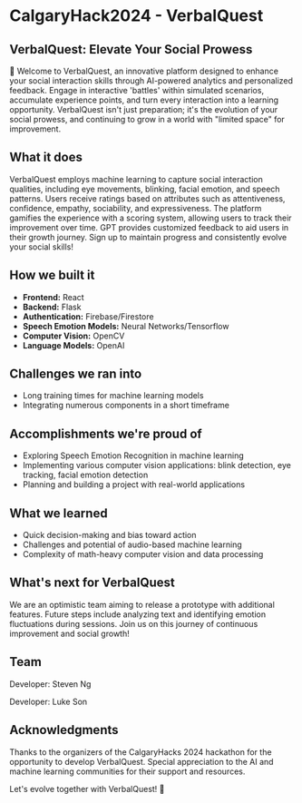 # CalgaryHack2024 - VerbalQuest

## VerbalQuest: Elevate Your Social Prowess
🌟 Welcome to VerbalQuest, an innovative platform designed to enhance your social interaction skills through AI-powered analytics and personalized feedback. Engage in interactive 'battles' within simulated scenarios, accumulate experience points, and turn every interaction into a learning opportunity. VerbalQuest isn't just preparation; it's the evolution of your social prowess, and continuing to grow in a world with "limited space" for improvement.

## What it does
VerbalQuest employs machine learning to capture social interaction qualities, including eye movements, blinking, facial emotion, and speech patterns. Users receive ratings based on attributes such as attentiveness, confidence, empathy, sociability, and expressiveness. The platform gamifies the experience with a scoring system, allowing users to track their improvement over time. GPT provides customized feedback to aid users in their growth journey. Sign up to maintain progress and consistently evolve your social skills!

## How we built it
- **Frontend:** React
- **Backend:** Flask
- **Authentication:** Firebase/Firestore
- **Speech Emotion Models:** Neural Networks/Tensorflow
- **Computer Vision:** OpenCV
- **Language Models:** OpenAI

## Challenges we ran into
- Long training times for machine learning models
- Integrating numerous components in a short timeframe

## Accomplishments we're proud of
- Exploring Speech Emotion Recognition in machine learning
- Implementing various computer vision applications: blink detection, eye tracking, facial emotion detection
- Planning and building a project with real-world applications

## What we learned
- Quick decision-making and bias toward action
- Challenges and potential of audio-based machine learning
- Complexity of math-heavy computer vision and data processing

## What's next for VerbalQuest
We are an optimistic team aiming to release a prototype with additional features. Future steps include analyzing text and identifying emotion fluctuations during sessions. Join us on this journey of continuous improvement and social growth!

## Team
Developer: Steven Ng

Developer: Luke Son

## Acknowledgments
Thanks to the organizers of the CalgaryHacks 2024 hackathon for the opportunity to develop VerbalQuest. Special appreciation to the AI and machine learning communities for their support and resources.

Let's evolve together with VerbalQuest! 🚀
